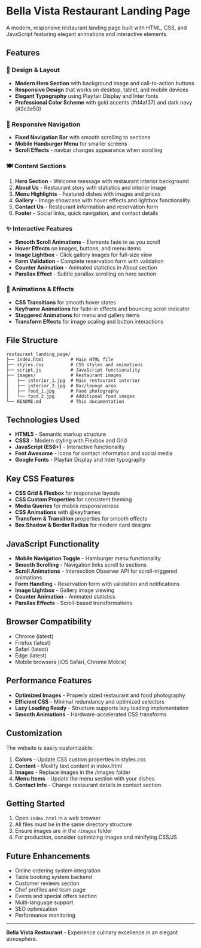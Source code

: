 # Bella Vista Restaurant Landing Page

A modern, responsive restaurant landing page built with HTML, CSS, and JavaScript featuring elegant animations and interactive elements.

## Features

### 🎨 Design & Layout
- **Modern Hero Section** with background image and call-to-action buttons
- **Responsive Design** that works on desktop, tablet, and mobile devices
- **Elegant Typography** using Playfair Display and Inter fonts
- **Professional Color Scheme** with gold accents (#d4af37) and dark navy (#2c3e50)

### 📱 Responsive Navigation
- **Fixed Navigation Bar** with smooth scrolling to sections
- **Mobile Hamburger Menu** for smaller screens
- **Scroll Effects** - navbar changes appearance when scrolling

### 🍽️ Content Sections
1. **Hero Section** - Welcome message with restaurant interior background
2. **About Us** - Restaurant story with statistics and interior image
3. **Menu Highlights** - Featured dishes with images and prices
4. **Gallery** - Image showcase with hover effects and lightbox functionality
5. **Contact Us** - Restaurant information and reservation form
6. **Footer** - Social links, quick navigation, and contact details

### ✨ Interactive Features
- **Smooth Scroll Animations** - Elements fade in as you scroll
- **Hover Effects** on images, buttons, and menu items
- **Image Lightbox** - Click gallery images for full-size view
- **Form Validation** - Complete reservation form with validation
- **Counter Animation** - Animated statistics in About section
- **Parallax Effect** - Subtle parallax scrolling on hero section

### 🎯 Animations & Effects
- **CSS Transitions** for smooth hover states
- **Keyframe Animations** for fade-in effects and bouncing scroll indicator
- **Staggered Animations** for menu and gallery items
- **Transform Effects** for image scaling and button interactions

## File Structure

```
restaurant_landing_page/
├── index.html          # Main HTML file
├── styles.css          # CSS styles and animations
├── script.js           # JavaScript functionality
├── images/             # Restaurant images
│   ├── interior_1.jpg  # Main restaurant interior
│   ├── interior_2.jpg  # Bar/lounge area
│   ├── food_1.jpg      # Food photography
│   └── food_2.jpg      # Additional food images
└── README.md           # This documentation
```

## Technologies Used

- **HTML5** - Semantic markup structure
- **CSS3** - Modern styling with Flexbox and Grid
- **JavaScript (ES6+)** - Interactive functionality
- **Font Awesome** - Icons for contact information and social media
- **Google Fonts** - Playfair Display and Inter typography

## Key CSS Features

- **CSS Grid & Flexbox** for responsive layouts
- **CSS Custom Properties** for consistent theming
- **Media Queries** for mobile responsiveness
- **CSS Animations** with @keyframes
- **Transform & Transition** properties for smooth effects
- **Box Shadow & Border Radius** for modern card designs

## JavaScript Functionality

- **Mobile Navigation Toggle** - Hamburger menu functionality
- **Smooth Scrolling** - Navigation links scroll to sections
- **Scroll Animations** - Intersection Observer API for scroll-triggered animations
- **Form Handling** - Reservation form with validation and notifications
- **Image Lightbox** - Gallery image viewing
- **Counter Animation** - Animated statistics
- **Parallax Effects** - Scroll-based transformations

## Browser Compatibility

- Chrome (latest)
- Firefox (latest)
- Safari (latest)
- Edge (latest)
- Mobile browsers (iOS Safari, Chrome Mobile)

## Performance Features

- **Optimized Images** - Properly sized restaurant and food photography
- **Efficient CSS** - Minimal redundancy and optimized selectors
- **Lazy Loading Ready** - Structure supports lazy loading implementation
- **Smooth Animations** - Hardware-accelerated CSS transforms

## Customization

The website is easily customizable:

1. **Colors** - Update CSS custom properties in styles.css
2. **Content** - Modify text content in index.html
3. **Images** - Replace images in the /images folder
4. **Menu Items** - Update the menu section with your dishes
5. **Contact Info** - Change restaurant details in contact section

## Getting Started

1. Open `index.html` in a web browser
2. All files must be in the same directory structure
3. Ensure images are in the `/images` folder
4. For production, consider optimizing images and minifying CSS/JS

## Future Enhancements

- Online ordering system integration
- Table booking system backend
- Customer reviews section
- Chef profiles and team page
- Events and special offers section
- Multi-language support
- SEO optimization
- Performance monitoring

---

**Bella Vista Restaurant** - Experience culinary excellence in an elegant atmosphere.

